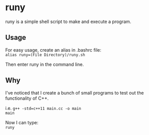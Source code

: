 # runy
runy is a simple shell script to make and execute a program.

## Usage
For easy usage, create an alias in .bashrc file:  
`alias runy=(File Directory)/runy.sh`

Then enter runy in the command line.

## Why
I've noticed that I create a bunch of small programs to test out the functionality of C++.

i.e.
`g++ -std=c++11 main.cc -o main`  
`main`

Now I can type:  
`runy`

